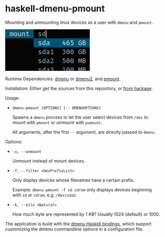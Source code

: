 # haskell-dmenu-pmount
Mounting and unmounting linux devices as a user with `dmenu` and `pmount`.

![dmenu-pmount screenshot](doc/dmenu-pmount.png)

Runtime Dependencies:
  [dmenu](http://tools.suckless.org/dmenu/) or
  [dmenu2](https://bitbucket.org/melek/dmenu2), and
  [pmount](https://linux.die.net/man/1/pmount).

Installation:
  Either get the sources from this repository, or
  [from hackage](https://hackage.haskell.org/package/dmenu-pmount).

Usage:

*   `dmenu-pmount [OPTIONS] [-- DMENUOPTIONS]`

    Spawns a `dmenu` process to let the user select devices from `/dev` to
    mount with `pmount` or unmount with `pumount`.
    
    All arguments, after the first `--` argument, are directly passed to `dmenu`.

Options:

*   `-u, --unmount`

    Unmount instead of mount devices.
*   `-f, --filter <DevPrefixList>`

    Only display devices whose filenames have a certain prefix.
    
    Example: `dmenu-pmount -f sd cdrom` only displays devices beginning with
             `sd` or `cdrom`, e.g. `/dev/sda2`.
*   `-k, --kilo <Natural>`

    How much byte are represented by 1 KB? Usually 1024 (default) or 1000.

The application is build with the
[dmenu Haskell bindings](https://hackage.haskell.org/package/dmenu), which
support customizing the dmenu commandline options in a configuration file.


